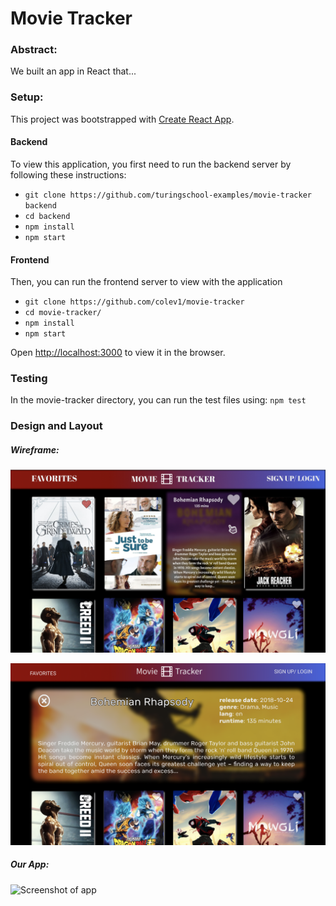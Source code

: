 # Movie Tracker 

### Abstract:

We built an app in React that...

### Setup:
This project was bootstrapped with [Create React App](https://github.com/facebook/create-react-app).

#### Backend
To view this application, you first need to run the backend server by following these instructions:

* `git clone https://github.com/turingschool-examples/movie-tracker backend`
* `cd backend`
* `npm install`
* `npm start`

#### Frontend
Then, you can run the frontend server to view with the application

* `git clone https://github.com/colev1/movie-tracker`
* `cd movie-tracker/`
* `npm install`
* `npm start`

Open [http://localhost:3000](http://localhost:3000) to view it in the browser.

### Testing
In the movie-tracker directory, you can run the test files using:
`npm test`


### Design and Layout

##### Wireframe:
![Wireframe of homepage](wireframe1.png)

![Wireframe of viewing movie](wireframe2.png)

##### Our App:

![Screenshot of app](app1.png)



